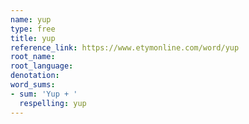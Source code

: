 ```yaml
---
name: yup
type: free
title: yup
reference_link: https://www.etymonline.com/word/yup
root_name: 
root_language: 
denotation: 
word_sums:
- sum: 'Yup + '
  respelling: yup
---
```

